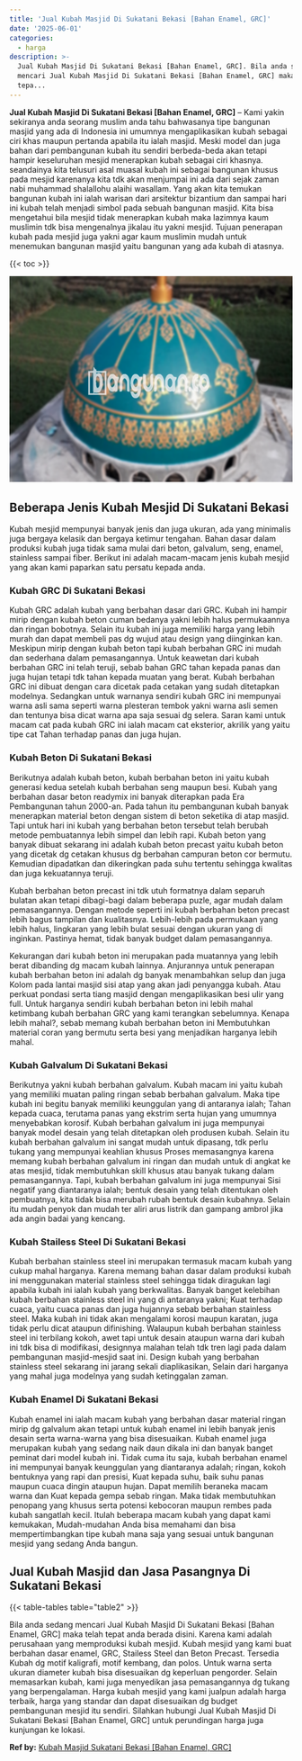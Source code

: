 ```yaml
---
title: 'Jual Kubah Masjid Di Sukatani Bekasi [Bahan Enamel, GRC]'
date: '2025-06-01'
categories:
  - harga
description: >-
  Jual Kubah Masjid Di Sukatani Bekasi [Bahan Enamel, GRC]. Bila anda sedang
  mencari Jual Kubah Masjid Di Sukatani Bekasi [Bahan Enamel, GRC] maka telah
  tepa...
---
```


**Jual Kubah Masjid Di Sukatani Bekasi \[Bahan Enamel, GRC\]** – Kami yakin sekiranya anda seorang muslim anda tahu bahwasanya tipe bangunan masjid yang ada di Indonesia ini umumnya mengaplikasikan kubah sebagai ciri khas maupun pertanda apabila itu ialah masjid. Meski model dan juga bahan dari pembangunan kubah itu sendiri berbeda-beda akan tetapi hampir keseluruhan mesjid menerapkan kubah sebagai ciri khasnya. seandainya kita telusuri asal muasal kubah ini sebagai bangunan khusus pada mesjid karenanya kita tdk akan menjumpai ini ada dari sejak zaman nabi muhammad shalallohu alaihi wasallam. Yang akan kita temukan bangunan kubah ini ialah warisan dari arsitektur bizantium dan sampai hari ini kubah telah menjadi simbol pada sebuah bangunan masjid. Kita bisa mengetahui bila mesjid tidak menerapkan kubah maka lazimnya kaum muslimin tdk bisa mengenalnya jikalau itu yakni mesjid. Tujuan penerapan kubah pada mesjid juga yakni agar kaum muslimin mudah untuk menemukan bangunan masjid yaitu bangunan yang ada kubah di atasnya.

{{< toc >}}

![Jual Kubah Masjid Di Sukatani Bekasi [Bahan Enamel, GRC]](/images/jual-kubah-masjid-38.png)

## Beberapa Jenis Kubah Mesjid Di Sukatani Bekasi

Kubah mesjid mempunyai banyak jenis dan juga ukuran, ada yang minimalis juga bergaya kelasik dan bergaya ketimur tengahan. Bahan dasar dalam produksi kubah juga tidak sama mulai dari beton, galvalum, seng, enamel, stainless sampai fiber. Berikut ini adalah macam-macam jenis kubah mesjid yang akan kami paparkan satu persatu kepada anda.

### Kubah GRC Di Sukatani Bekasi

Kubah GRC adalah kubah yang berbahan dasar dari GRC. Kubah ini hampir mirip dengan kubah beton cuman bedanya yakni lebih halus permukaannya dan ringan bobotnya. Selain itu kubah ini juga memiliki harga yang lebih murah dan dapat membeli pas dg wujud atau design yang diinginkan kan. Meskipun mirip dengan kubah beton tapi kubah berbahan GRC ini mudah dan sederhana dalam pemasangannya. Untuk keawetan dari kubah berbahan GRC ini telah teruji, sebab bahan GRC tahan kepada panas dan juga hujan tetapi tdk tahan kepada muatan yang berat. Kubah berbahan GRC ini dibuat dengan cara dicetak pada cetakan yang sudah ditetapkan modelnya. Sedangkan untuk warnanya sendiri kubah GRC ini mempunyai warna asli sama seperti warna plesteran tembok yakni warna asli semen dan tentunya bisa dicat warna apa saja sesuai dg selera. Saran kami untuk macam cat pada kubah GRC ini ialah macam cat eksterior, akrilik yang yaitu tipe cat Tahan terhadap panas dan juga hujan.

### Kubah Beton Di Sukatani Bekasi

Berikutnya adalah kubah beton, kubah berbahan beton ini yaitu kubah generasi kedua setelah kubah berbahan seng maupun besi. Kubah yang berbahan dasar beton readymix ini banyak diterapkan pada Era Pembangunan tahun 2000-an. Pada tahun itu pembangunan kubah banyak menerapkan material beton dengan sistem di beton seketika di atap masjid. Tapi untuk hari ini kubah yang berbahan beton tersebut telah berubah metode pembuatannya lebih simpel dan lebih rapi. Kubah beton yang banyak dibuat sekarang ini adalah kubah beton precast yaitu kubah beton yang dicetak dg cetakan khusus dg berbahan campuran beton cor bermutu. Kemudian dipadatkan dan dikeringkan pada suhu tertentu sehingga kwalitas dan juga kekuatannya teruji.

Kubah berbahan beton precast ini tdk utuh formatnya dalam separuh bulatan akan tetapi dibagi-bagi dalam beberapa puzle, agar mudah dalam pemasangannya. Dengan metode seperti ini kubah berbahan beton precast lebih bagus tampilan dan kualitasnya. Lebih-lebih pada permukaan yang lebih halus, lingkaran yang lebih bulat sesuai dengan ukuran yang di inginkan. Pastinya hemat, tidak banyak budget dalam pemasangannya.

Kekurangan dari kubah beton ini merupakan pada muatannya yang lebih berat dibanding dg macam kubah lainnya. Anjurannya untuk penerapan kubah berbahan beton ini adalah dg banyak menambahkan selup dan juga Kolom pada lantai masjid sisi atap yang akan jadi penyangga kubah. Atau perkuat pondasi serta tiang masjid dengan mengaplikasikan besi ulir yang full. Untuk harganya sendiri kubah berbahan beton ini lebih mahal ketimbang kubah berbahan GRC yang kami terangkan sebelumnya. Kenapa lebih mahal?, sebab memang kubah berbahan beton ini Membutuhkan material coran yang bermutu serta besi yang menjadikan harganya lebih mahal.

### Kubah Galvalum Di Sukatani Bekasi

Berikutnya yakni kubah berbahan galvalum. Kubah macam ini yaitu kubah yang memiliki muatan paling ringan sebab berbahan galvalum. Maka tipe kubah ini begitu banyak memiliki keunggulan yang di antaranya ialah; Tahan kepada cuaca, terutama panas yang ekstrim serta hujan yang umumnya menyebabkan korosif. Kubah berbahan galvalum ini juga mempunyai banyak model desain yang telah ditetapkan oleh produsen kubah. Selain itu kubah berbahan galvalum ini sangat mudah untuk dipasang, tdk perlu tukang yang mempunyai keahlian khusus Proses memasangnya karena memang kubah berbahan galvalum ini ringan dan mudah untuk di angkat ke atas mesjid, tidak membutuhkan skill khusus atau banyak tukang dalam pemasangannya. Tapi, kubah berbahan galvalum ini juga mempunyai Sisi negatif yang diantaranya ialah; bentuk desain yang telah ditentukan oleh pembuatnya, kita tidak bisa merubah rubah bentuk desain kubahnya. Selain itu mudah penyok dan mudah ter aliri arus listrik dan gampang ambrol jika ada angin badai yang kencang.

### Kubah Stailess Steel Di Sukatani Bekasi

Kubah berbahan stainless steel ini merupakan termasuk macam kubah yang cukup mahal harganya. Karena memang bahan dasar dalam produksi kubah ini menggunakan material stainless steel sehingga tidak diragukan lagi apabila kubah ini ialah kubah yang berkwalitas. Banyak banget kelebihan kubah berbahan stainless steel ini yang di antaranya yakni; Kuat terhadap cuaca, yaitu cuaca panas dan juga hujannya sebab berbahan stainless steel. Maka kubah ini tidak akan mengalami korosi maupun karatan, juga tidak perlu dicat ataupun difinishing. Walaupun kubah berbahan stainless steel ini terbilang kokoh, awet tapi untuk desain ataupun warna dari kubah ini tdk bisa di modifikasi, designnya malahan telah tdk tren lagi pada dalam pembangunan masjid-mesjid saat ini. Design kubah yang berbahan stainless steel sekarang ini jarang sekali diaplikasikan, Selain dari harganya yang mahal juga modelnya yang sudah ketinggalan zaman.

### Kubah Enamel Di Sukatani Bekasi

Kubah enamel ini ialah macam kubah yang berbahan dasar material ringan mirip dg galvalum akan tetapi untuk kubah enamel ini lebih banyak jenis desain serta warna-warna yang bisa disesuaikan. Kubah enamel juga merupakan kubah yang sedang naik daun dikala ini dan banyak banget peminat dari model kubah ini. Tidak cuma itu saja, kubah berbahan enamel ini mempunyai banyak keunggulan yang diantaranya adalah; ringan, kokoh bentuknya yang rapi dan presisi, Kuat kepada suhu, baik suhu panas maupun cuaca dingin ataupun hujan. Dapat memilih beraneka macam warna dan Kuat kepada gempa sebab ringan. Maka tidak membutuhkan penopang yang khusus serta potensi kebocoran maupun rembes pada kubah sangatlah kecil. Itulah beberapa macam kubah yang dapat kami kemukakan, Mudah-mudahan Anda bisa memahami dan bisa mempertimbangkan tipe kubah mana saja yang sesuai untuk bangunan mesjid yang sedang Anda bangun.

## Jual Kubah Masjid dan Jasa Pasangnya Di Sukatani Bekasi

{{< table-tables table="table2" >}}

Bila anda sedang mencari Jual Kubah Masjid Di Sukatani Bekasi \[Bahan Enamel, GRC\] maka telah tepat anda berada disini. Karena kami adalah perusahaan yang memproduksi kubah mesjid. Kubah mesjid yang kami buat berbahan dasar enamel, GRC, Stailess Steel dan Beton Precast. Tersedia Kubah dg motif kaligrafi, motif kembang, dan polos. Untuk warna serta ukuran diameter kubah bisa disesuaikan dg keperluan pengorder. Selain memasarkan kubah, kami juga menyedikan jasa pemasangannya dg tukang yang berpengalaman. Harga kubah mesjid yang kami jualpun adalah harga terbaik, harga yang standar dan dapat disesuaikan dg budget pembangunan mesjid itu sendiri. Silahkan hubungi Jual Kubah Masjid Di Sukatani Bekasi \[Bahan Enamel, GRC\] untuk perundingan harga juga kunjungan ke lokasi.

**Ref by:** [Kubah Masjid Sukatani Bekasi [Bahan Enamel, GRC]](https://id.wikipedia.org/wiki/Kubah)
